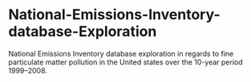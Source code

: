 # National-Emissions-Inventory-database-Exploration
National Emissions Inventory database exploration in regards to fine particulate matter pollution in the United states over the 10-year period 1999–2008.
